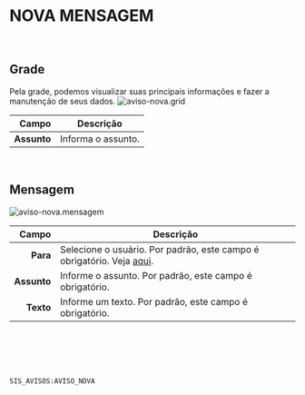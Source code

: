 # NOVA MENSAGEM
<br>

## Grade
Pela grade, podemos visualizar suas principais informações e fazer a manutenção de seus dados.
![aviso-nova.grid](https://raw.githubusercontent.com/netforcews/docs-siscom/master/geral/imagens/aviso-nova.grid.png)

Campo | Descrição
--:|---
**Assunto** | Informa o assunto.
<br>

## Mensagem
![aviso-nova.mensagem](https://raw.githubusercontent.com/netforcews/docs-siscom/master/geral/imagens/aviso-nova.mensagem.png)

Campo | Descrição
--:|---
**Para** | Selecione o usuário. Por padrão, este campo é obrigatório. Veja [aqui](/desenvolvimento/usuario.md).
**Assunto** | Informe o assunto. Por padrão, este campo é obrigatório.
**Texto** | Informe um texto. Por padrão, este campo é obrigatório.
<br>
<br>
<br>
<br>

```SIS_AVISOS:AVISO_NOVA```

